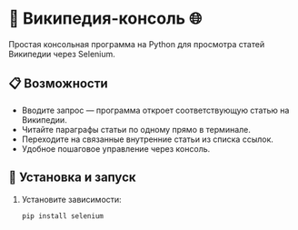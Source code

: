 # 🧠 Википедия-консоль 🌐

Простая консольная программа на Python для просмотра статей Википедии через Selenium.

## 📋 Возможности

- Вводите запрос — программа откроет соответствующую статью на Википедии.
- Читайте параграфы статьи по одному прямо в терминале.
- Переходите на связанные внутренние статьи из списка ссылок.
- Удобное пошаговое управление через консоль.

## 🚀 Установка и запуск

1. Установите зависимости:
   ```bash
   pip install selenium
